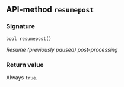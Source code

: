 ## API-method `resumepost`

### Signature
`bool resumepost()` 

_Resume (previously paused) post-processing_

### Return value
Always `true`.
